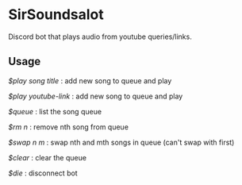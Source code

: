 # SirSoundsalot
Discord bot that plays audio from youtube queries/links.

## Usage

_$play song title_ : add new song to queue and play

_$play youtube-link_ : add new song to queue and play

_$queue_ : list the song queue

_$rm n_ : remove nth song from queue

_$swap n m_ : swap nth and mth songs in queue (can't swap with first)

_$clear_ : clear the queue

_$die_ : disconnect bot


